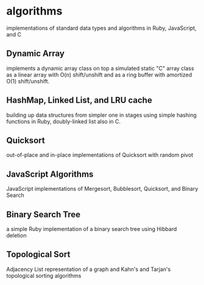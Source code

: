# algorithms
implementations of standard data types and algorithms in Ruby, JavaScript, and C

## Dynamic Array
implements a dynamic array class on top a simulated static "C" array class as a linear array with O(n) shift/unshift and as a ring buffer with amortized O(1) shift/unshift.

## HashMap, Linked List, and LRU cache
building up data structures from simpler one in stages using simple hashing functions in Ruby,
doubly-linked list also in C.

## Quicksort
out-of-place and in-place implementations of Quicksort with random pivot

## JavaScript Algorithms
JavaScript implementations of Mergesort, Bubblesort, Quicksort, and Binary Search

## Binary Search Tree
a simple Ruby implementation of a binary search tree using Hibbard deletion

## Topological Sort
Adjacency List representation of a graph and Kahn's and Tarjan's topological sorting algorithms
